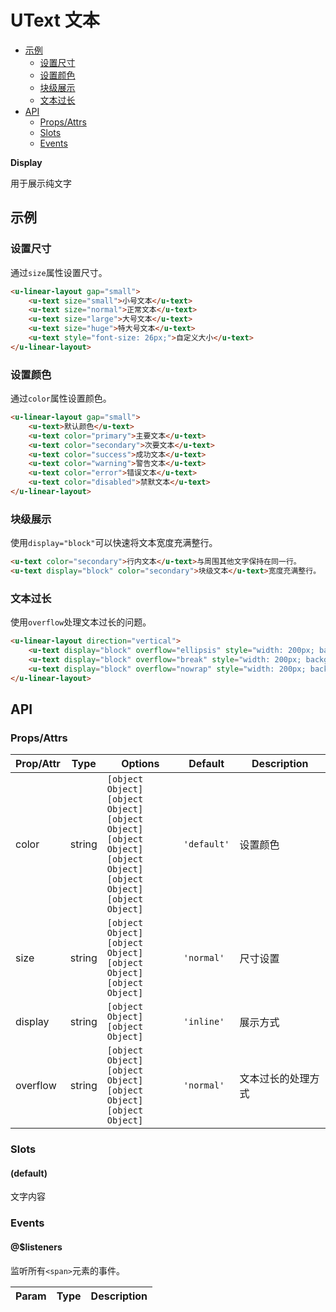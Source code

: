 <!-- 该 README.md 根据 api.yaml 和 docs/*.md 自动生成，为了方便在 GitHub 和 NPM 上查阅。如需修改，请查看源文件 -->

# UText 文本

- [示例](#示例)
    - [设置尺寸](#设置尺寸)
    - [设置颜色](#设置颜色)
    - [块级展示](#块级展示)
    - [文本过长](#文本过长)
- [API]()
    - [Props/Attrs](#propsattrs)
    - [Slots](#slots)
    - [Events](#events)

**Display**

用于展示纯文字

## 示例
### 设置尺寸

通过`size`属性设置尺寸。

``` html
<u-linear-layout gap="small">
    <u-text size="small">小号文本</u-text>
    <u-text size="normal">正常文本</u-text>
    <u-text size="large">大号文本</u-text>
    <u-text size="huge">特大号文本</u-text>
    <u-text style="font-size: 26px;">自定义大小</u-text>
</u-linear-layout>
```

### 设置颜色

通过`color`属性设置颜色。

``` html
<u-linear-layout gap="small">
    <u-text>默认颜色</u-text>
    <u-text color="primary">主要文本</u-text>
    <u-text color="secondary">次要文本</u-text>
    <u-text color="success">成功文本</u-text>
    <u-text color="warning">警告文本</u-text>
    <u-text color="error">错误文本</u-text>
    <u-text color="disabled">禁默文本</u-text>
</u-linear-layout>
```

### 块级展示

使用`display="block"`可以快速将文本宽度充满整行。

``` html
<u-text color="secondary">行内文本</u-text>与周围其他文字保持在同一行。
<u-text display="block" color="secondary">块级文本</u-text>宽度充满整行。
```

### 文本过长

使用`overflow`处理文本过长的问题。

``` html
<u-linear-layout direction="vertical">
    <u-text display="block" overflow="ellipsis" style="width: 200px; background: var(--background-color-base);">围绕应用和微服务打造的一站式 PaaS 平台，帮助用户快速实现易接入、易运维的微服务解决方案。</u-text>
    <u-text display="block" overflow="break" style="width: 200px; background: var(--background-color-base);">围绕应用和微服务打造的一站式 PaaS 平台，帮助用户快速实现易接入、易运维的微服务解决方案。</u-text>
    <u-text display="block" overflow="nowrap" style="width: 200px; background: var(--background-color-base);">围绕应用和微服务打造的一站式 PaaS 平台，帮助用户快速实现易接入、易运维的微服务解决方案。</u-text>
</u-linear-layout>
```

## API
### Props/Attrs

| Prop/Attr | Type | Options | Default | Description |
| --------- | ---- | ------- | ------- | ----------- |
| color | string | `[object Object]`<br/>`[object Object]`<br/>`[object Object]`<br/>`[object Object]`<br/>`[object Object]`<br/>`[object Object]`<br/>`[object Object]` | `'default'` | 设置颜色 |
| size | string | `[object Object]`<br/>`[object Object]`<br/>`[object Object]`<br/>`[object Object]` | `'normal'` | 尺寸设置 |
| display | string | `[object Object]`<br/>`[object Object]` | `'inline'` | 展示方式 |
| overflow | string | `[object Object]`<br/>`[object Object]`<br/>`[object Object]`<br/>`[object Object]` | `'normal'` | 文本过长的处理方式 |

### Slots

#### (default)

文字内容

### Events

#### @$listeners

监听所有`<span>`元素的事件。

| Param | Type | Description |
| ----- | ---- | ----------- |

